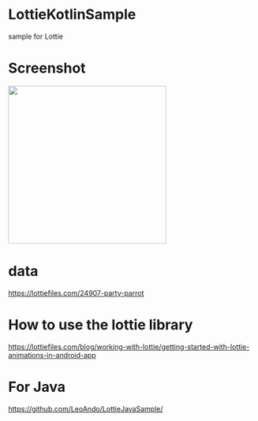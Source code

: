 # LottieKotlinSample
sample for Lottie

# Screenshot
<img src="capture.gif" width=320 />

# data
https://lottiefiles.com/24907-party-parrot

# How to use the lottie library
https://lottiefiles.com/blog/working-with-lottie/getting-started-with-lottie-animations-in-android-app

# For Java
https://github.com/LeoAndo/LottieJavaSample/
